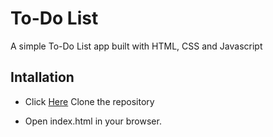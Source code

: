# To-Do List

A simple To-Do List app built with HTML, CSS and Javascript

## Intallation 

  * Click [Here](https://github.com/aiyshu/toDoListMiniProject.git) Clone the repository 
  - Open index.html in your browser.
  
 ##
